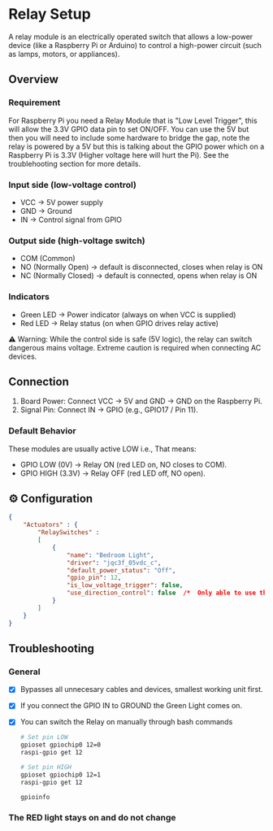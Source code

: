 # Relay Setup
A relay module is an electrically operated switch that allows a low-power device (like a Raspberry Pi or Arduino) to control a high-power circuit (such as lamps, motors, or appliances).


## Overview

### Requirement
For Raspberry Pi you need a Relay Module that is "Low Level Trigger", this will allow the 3.3V GPIO data pin to set ON/OFF. You can use the 5V but then you will need to include some hardware to bridge the gap, note the relay is powered by a 5V but this is talking about the GPIO power which on a Raspberry Pi is 3.3V (Higher voltage here will hurt the Pi). See the troublehooting section for more details.

### Input side (low-voltage control)

- VCC → 5V power supply
- GND → Ground
- IN → Control signal from GPIO

### Output side (high-voltage switch)

- COM (Common)
- NO (Normally Open) → default is disconnected, closes when relay is ON
- NC (Normally Closed) → default is connected, opens when relay is ON

### Indicators
- Green LED → Power indicator (always on when VCC is supplied)
- Red LED → Relay status (on when GPIO drives relay active)

⚠️ Warning: While the control side is safe (5V logic), the relay can switch dangerous mains voltage. Extreme caution is required when connecting AC devices.

## Connection

1. Board Power: Connect VCC → 5V and GND → GND on the Raspberry Pi.
2. Signal Pin: Connect IN → GPIO (e.g., GPIO17 / Pin 11).   


### Default Behavior
These modules are usually active LOW i.e., That means:
- GPIO LOW (0V) → Relay ON (red LED on, NO closes to COM).
- GPIO HIGH (3.3V) → Relay OFF (red LED off, NO open).

## ⚙️ Configuration

```json
{
    "Actuators" : {
        "RelaySwitches" : 
        [
            {
                "name": "Bedroom Light",
                "driver": "jqc3f_05vdc_c",
                "default_power_status": "Off",
                "gpio_pin": 12,
                "is_low_voltage_trigger": false,
                "use_direction_control": false  /*  Only able to use this if it is a low voltage trigger  */
            }
        ]
    }
}
```

## Troubleshooting

### General
- [X] Bypasses all unnecesary cables and devices, smallest working unit first.
- [X] If you connect the GPIO IN to GROUND the Green Light comes on.
- [X] You can switch the Relay on manually through bash commands
  ```bash
  # Set pin LOW
  gpioset gpiochip0 12=0
  raspi-gpio get 12

  # Set pin HIGH
  gpioset gpiochip0 12=1
  raspi-gpio get 12

  gpioinfo
  ```


### The RED light stays on and do not change



